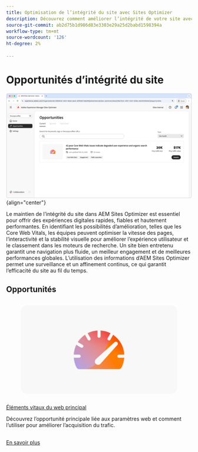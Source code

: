 ```yaml
---
title: Optimisation de l’intégrité du site avec Sites Optimizer
description: Découvrez comment améliorer l’intégrité de votre site avec Sites Optimizer.
source-git-commit: ab2d75b1d986d83e3303e29a25d2babd1598394a
workflow-type: tm+mt
source-wordcount: '126'
ht-degree: 2%

---
```



# Opportunités d’intégrité du site

![Opportunités d’intégrité du site](./assets/site-health/hero.png){align="center"}

Le maintien de l’intégrité du site dans AEM Sites Optimizer est essentiel pour offrir des expériences digitales rapides, fiables et hautement performantes. En identifiant les possibilités d’amélioration, telles que les Core Web Vitals, les équipes peuvent optimiser la vitesse des pages, l’interactivité et la stabilité visuelle pour améliorer l’expérience utilisateur et le classement dans les moteurs de recherche. Un site bien entretenu garantit une navigation plus fluide, un meilleur engagement et de meilleures performances globales. L’utilisation des informations d’AEM Sites Optimizer permet une surveillance et un affinement continus, ce qui garantit l’efficacité du site au fil du temps.

## Opportunités

<!-- CARDS

* ../documentation/opportunities/core-web-vitals.md
  {title=Core web vitals}
  {image=../assets/common/card-performance.png}

-->
<!-- START CARDS HTML - DO NOT MODIFY BY HAND -->
<div class="columns">
    <div class="column is-half-tablet is-half-desktop is-one-third-widescreen" aria-label="Core web vitals">
        <div class="card" style="height: 100%; display: flex; flex-direction: column; height: 100%;">
            <div class="card-image">
                <figure class="image x-is-16by9">
                    <a href="../documentation/opportunities/core-web-vitals.md" title="Éléments vitaux du web principal" target="_blank" rel="referrer">
                        <img class="is-bordered-r-small" src="../assets/common/card-performance.png" alt="Éléments vitaux du web principal"
                             style="width: 100%; aspect-ratio: 16 / 9; object-fit: cover; overflow: hidden; display: block; margin: auto;">
                    </a>
                </figure>
            </div>
            <div class="card-content is-padded-small" style="display: flex; flex-direction: column; flex-grow: 1; justify-content: space-between;">
                <div class="top-card-content">
                    <p class="headline is-size-6 has-text-weight-bold">
                        <a href="../documentation/opportunities/core-web-vitals.md" target="_blank" rel="referrer" title="Éléments vitaux du web principal">Éléments vitaux du web principal</a>
                    </p>
                    <p class="is-size-6">Découvrez l’opportunité principale liée aux paramètres web et comment l’utiliser pour améliorer l’acquisition du trafic.</p>
                </div>
                <a href="../documentation/opportunities/core-web-vitals.md" target="_blank" rel="referrer" class="spectrum-Button spectrum-Button--outline spectrum-Button--primary spectrum-Button--sizeM" style="align-self: flex-start; margin-top: 1rem;">
                    <span class="spectrum-Button-label has-no-wrap has-text-weight-bold">En savoir plus</span>
                </a>
            </div>
        </div>
    </div>
</div>
<!-- END CARDS HTML - DO NOT MODIFY BY HAND -->

